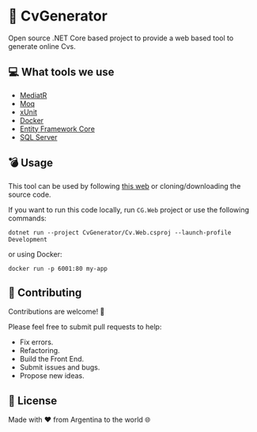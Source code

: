 # 👑 CvGenerator

Open source .NET Core based project to provide a web based tool to generate online Cvs.

## 💻 What tools we use

- [MediatR](https://github.com/jbogard/MediatR)
- [Moq](https://github.com/moq/moq)
- [xUnit](https://github.com/xunit/xunit)
- [Docker](https://www.docker.com/)
- [Entity Framework Core](https://docs.microsoft.com/en-us/ef/core/)
- [SQL Server](https://www.microsoft.com/en-us/sql-server/sql-server-downloads)

## 💣 Usage

This tool can be used by following [this web](http://www.nrn.com.ar/cv-generator) or cloning/downloading the source code.

If you want to run this code locally, run `CG.Web` project or use the following commands:

`dotnet run --project CvGenerator/Cv.Web.csproj --launch-profile Development`

or using Docker:

`docker run -p 6001:80 my-app`

## 🤙 Contributing

Contributions are welcome! 🙌

Please feel free to submit pull requests to help:

- Fix errors.
- Refactoring.
- Build the Front End.
- Submit issues and bugs.
- Propose new ideas.

## 💎 License

Made with ❤ from Argentina to the world 🌐
